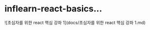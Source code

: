 # inflearn-react-basics...

![초심자를 위한 react 핵심 강좌 1](docs/초심자를 위한 react 핵심 강좌 1.md)
